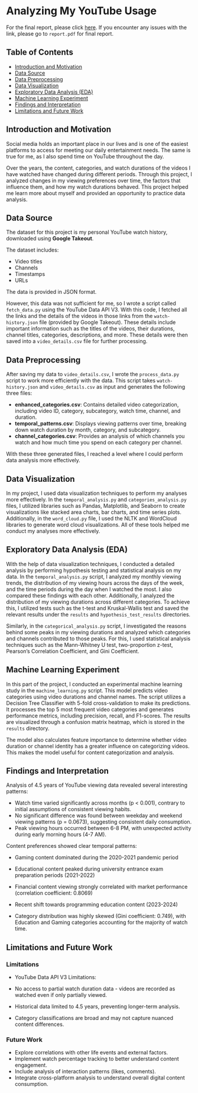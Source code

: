 # Analyzing My YouTube Usage

For the final report, please click [here](https://sites.google.com/view/termprojectpresentation?usp=sharing).
If you encounter any issues with the link, please go to `report.pdf` for final report.

## Table of Contents
* [Introduction and Motivation](#introduction-and-motivation)
* [Data Source](#data-source)
* [Data Preprocessing](#data-preprocessing)
* [Data Visualization](#data-visualization)
* [Exploratory Data Analysis (EDA)](#exploratory-data-analysis-eda)
* [Machine Learning Experiment](#machine-learning-experiment)
* [Findings and Interpretation](#findings-and-interpretation)
* [Limitations and Future Work](#limitations-and-future-work)


## Introduction and Motivation
Social media holds an important place in our lives and is one of the easiest platforms to access for meeting our daily entertainment needs. The same is true for me, as I also spend time on YouTube throughout the day. 

Over the years, the content, categories, and watch durations of the videos I have watched have changed during different periods. Through this project, I analyzed changes in my viewing preferences over time, the factors that influence them, and how my watch durations behaved. This project helped me learn more about myself and provided an opportunity to practice data analysis.

## Data Source
The dataset for this project is my personal YouTube watch history, downloaded using **Google Takeout**. 

The dataset includes:
- Video titles
- Channels
- Timestamps
- URLs 

The data is provided in JSON format.

However, this data was not sufficient for me, so I wrote a script called `fetch_data.py` using the YouTube Data API V3. With this code, I fetched all the links and the details of the videos in those links from the `watch-history.json` file (provided by Google Takeout). These details include important information such as the titles of the videos, their durations, channel titles, categories, descriptions, and more. These details were then saved into a `video_details.csv` file for further processing.

## Data Preprocessing
After saving my data to `video_details.csv`, I wrote the `process_data.py` script to work more efficiently with the data. This script takes `watch-history.json` and `video_details.csv` as input and generates the following three files:

- **enhanced_categories.csv**: Contains detailed video categorization, including video ID, category, subcategory, watch time, channel, and duration.
- **temporal_patterns.csv**: Displays viewing patterns over time, breaking down watch duration by month, category, and subcategory.
- **channel_categories.csv**: Provides an analysis of which channels you watch and how much time you spend on each category per channel.

With these three generated files, I reached a level where I could perform data analysis more effectively.

## Data Visualization
In my project, I used data visualization techniques to perform my analyses more effectively. In the `temporal_analysis.py` and `categories_analysis.py` files, I utilized libraries such as Pandas, Matplotlib, and Seaborn to create visualizations like stacked area charts, bar charts, and time series plots. Additionally, in the `word_cloud.py` file, I used the NLTK and WordCloud libraries to generate word cloud visualizations. All of these tools helped me conduct my analyses more effectively.

## Exploratory Data Analysis (EDA)
With the help of data visualization techniques, I conducted a detailed analysis by performing hypothesis testing and statistical analysis on my data. In the `temporal_analysis.py` script, I analyzed my monthly viewing trends, the distribution of my viewing hours across the days of the week, and the time periods during the day when I watched the most. I also compared these findings with each other. Additionally, I analyzed the distribution of my viewing durations across different categories. To achieve this, I utilized tests such as the t-test and Kruskal-Wallis test and saved the relevant results under the `results` and `hypothesis_test_results` directories.

Similarly, in the `categorical_analysis.py` script, I investigated the reasons behind some peaks in my viewing durations and analyzed which categories and channels contributed to those peaks. For this, I used statistical analysis techniques such as the Mann-Whitney U test, two-proportion z-test, Pearson’s Correlation Coefficient, and Gini Coefficient.

## Machine Learning Experiment
In this part of the project, I conducted an experimental machine learning study in the `machine_learning.py` script. This model predicts video categories using video durations and channel names. The script utilizes a Decision Tree Classifier with 5-fold cross-validation to make its predictions. It processes the top 5 most frequent video categories and generates performance metrics, including precision, recall, and F1-scores. The results are visualized through a confusion matrix heatmap, which is stored in the `results` directory.

The model also calculates feature importance to determine whether video duration or channel identity has a greater influence on categorizing videos. This makes the model useful for content categorization and analysis.

## Findings and Interpretation
Analysis of 4.5 years of YouTube viewing data revealed several interesting patterns:

- Watch time varied significantly across months (p < 0.001), contrary to initial assumptions of consistent viewing habits.
- No significant difference was found between weekday and weekend viewing patterns (p = 0.0673), suggesting consistent daily consumption.
- Peak viewing hours occurred between 6-8 PM, with unexpected activity during early morning hours (4-7 AM).

Content preferences showed clear temporal patterns:

- Gaming content dominated during the 2020-2021 pandemic period
- Educational content peaked during university entrance exam preparation periods (2021-2022)
- Financial content viewing strongly correlated with market performance (correlation coefficient: 0.8069)
- Recent shift towards programming education content (2023-2024)

- Category distribution was highly skewed (Gini coefficient: 0.749), with Education and Gaming categories accounting for the majority of watch time.

## Limitations and Future Work

### Limitations
- YouTube Data API V3 Limitations:
 - No access to partial watch duration data - videos are recorded as watched even if only partially viewed.
 - Historical data limited to 4.5 years, preventing longer-term analysis.

- Category classifications are broad and may not capture nuanced content differences.

### Future Work
- Explore correlations with other life events and external factors.
- Implement watch percentage tracking to better understand content engagement.
- Include analysis of interaction patterns (likes, comments).
- Integrate cross-platform analysis to understand overall digital content consumption.

